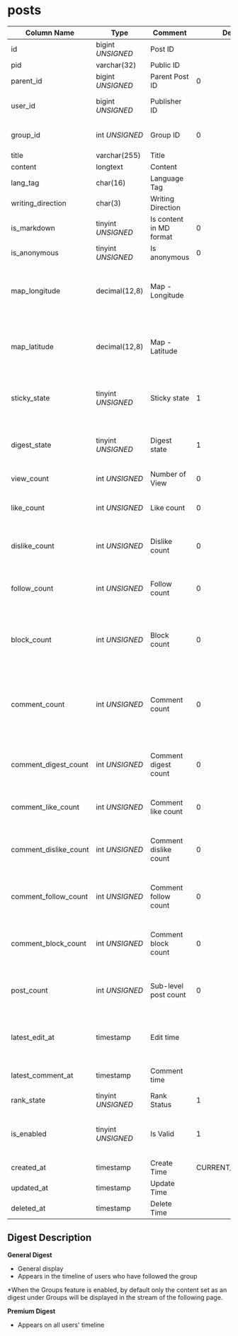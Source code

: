 # posts

| Column Name | Type | Comment | Default | Null | Remark |
| --- | --- | --- | --- | --- | --- |
| id | bigint *UNSIGNED* | Post ID | | NO | Auto Increment |
| pid | varchar(32) | Public ID |  | NO | **Unique** |
| parent_id | bigint *UNSIGNED* | Parent Post ID | 0 | NO | 0 means no parent |
| user_id | bigint *UNSIGNED* | Publisher ID |  | NO | Related field [users->id](../users/users.md) |
| group_id | int *UNSIGNED* | Group ID | 0 | NO | Related field [groups->id](groups.md) |
| title | varchar(255) | Title |  | YES |  |
| content | longtext | Content |  | YES |  |
| lang_tag | char(16) | Language Tag |  | YES |  |
| writing_direction | char(3) | Writing Direction |  | YES |  |
| is_markdown | tinyint *UNSIGNED* | Is content in MD format | 0 | NO | 0.No / 1.Yes |
| is_anonymous | tinyint *UNSIGNED* | Is anonymous | 0 | NO | 0.No / 1.Yes |
| map_longitude | decimal(12,8) | Map - Longitude |  | YES | Decimal, range -180~180, negative for west longitude |
| map_latitude | decimal(12,8) | Map - Latitude |  | YES | Decimal, range -90~90, negative for south latitude |
| sticky_state | tinyint *UNSIGNED* | Sticky state | 1 | NO | 1.No / 2.Group Sticky / 3.Global Sticky |
| digest_state | tinyint *UNSIGNED* | Digest state | 1 | NO | 1.No / 2.General Digest / 3.Premium Digest |
| view_count | int *UNSIGNED* | Number of View | 0 | NO |  |
| like_count | int *UNSIGNED* | Like count | 0 | NO | Number of users who liked the post |
| dislike_count | int *UNSIGNED* | Dislike count | 0 | NO | Number of users who disliked the post |
| follow_count | int *UNSIGNED* | Follow count | 0 | NO | Number of users who followed (saved) the post |
| block_count | int *UNSIGNED* | Block count | 0 | NO | Number of users who blocked (not interested) the post |
| comment_count | int *UNSIGNED* | Comment count | 0 | NO | Number of comments on the post, including second-level replies |
| comment_digest_count | int *UNSIGNED* | Comment digest count | 0 | NO | Total number of digest comments on the post |
| comment_like_count | int *UNSIGNED* | Comment like count | 0 | NO | Total number of likes on all comments |
| comment_dislike_count | int *UNSIGNED* | Comment dislike count | 0 | NO | Total number of dislikes on all comments |
| comment_follow_count | int *UNSIGNED* | Comment follow count | 0 | NO | Total number of follows on all comments |
| comment_block_count | int *UNSIGNED* | Comment block count | 0 | NO | Total number of blocks on all comments |
| post_count | int *UNSIGNED* | Sub-level post count | 0 | NO | Total number of posts referencing it |
| latest_edit_at | timestamp | Edit time |  | YES | If editable after publish, record edit time here |
| latest_comment_at | timestamp | Comment time |  | YES | Time of the latest comment |
| rank_state | tinyint *UNSIGNED* | Rank Status | 1 | NO | 1.Not set |
| is_enabled | tinyint *UNSIGNED* | Is Valid | 1 | NO | 0.Invalid (visible only to yourself) / 1.Valid |
| created_at | timestamp | Create Time | CURRENT_TIMESTAMP | NO | Publish time |
| updated_at | timestamp | Update Time |  | YES |  |
| deleted_at | timestamp | Delete Time |  | YES |  |

## Digest Description

**General Digest**
- General display
- Appears in the timeline of users who have followed the group

*When the Groups feature is enabled, by default only the content set as an digest under Groups will be displayed in the stream of the following page.

**Premium Digest**
- Appears on all users' timeline
